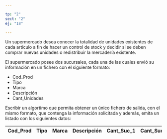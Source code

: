 ```yaml
---

tp: "2"
sect: "2"
ej: "18"

---
```


Un supermercado desea conocer la totalidad de unidades existentes de cada artículo a fin de hacer un control de stock y decidir si se deben comprar nuevas unidades o redistribuir la mercadería existente.

El supermercado posee dos sucursales, cada una de las cuales envió su información en un fichero con el siguiente formato:

<ul class='fileul'>
	<li>Cod_Prod
	<li>Tipo
	<li>Marca
	<li>Descripción
	<li>Cant_Unidades
</ul>


Escribir un algortimo que permita obtener un único fichero de salida, con el mismo formato, que contenga la información solicitada y además, emita un listado con los siguientes datos:


| Cod_Prod | Tipo | Marca | Descripción | Cant_Suc_1 | Cant_Suc_2 | Total_Unidades |
|----------|------|-------|-------------|------------|------------|----------------|
